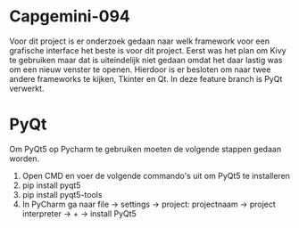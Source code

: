 # Capgemini-094
Voor dit project is er onderzoek gedaan naar welk framework voor een grafische interface het beste is voor dit project.
Eerst was het plan om Kivy te gebruiken maar dat is uiteindelijk niet gedaan omdat het daar lastig was om een nieuw venster te openen.
Hierdoor is er besloten om naar twee andere frameworks te kijken, Tkinter en Qt.
In deze feature branch is PyQt verwerkt.


# PyQt
Om PyQt5 op Pycharm te gebruiken moeten de volgende stappen gedaan worden.
1) Open CMD en voer de volgende commando's uit om PyQt5 te installeren
2) pip install pyqt5
3) pip install pyqt5-tools
4) In PyCharm ga naar file -> settings -> project: projectnaam -> project interpreter -> + -> install PyQt5
